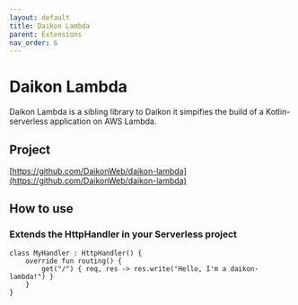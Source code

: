 ```yaml
---
layout: default
title: Daikon Lambda
parent: Extensions
nav_order: 6
---
```


# Daikon Lambda
Daikon Lambda is a sibling library to Daikon it simpifies the build of a Kotlin-serverless application on AWS Lambda.

## Project
[https://github.com/DaikonWeb/daikon-lambda](https://github.com/DaikonWeb/daikon-lambda)

## How to use

### Extends the HttpHandler in your Serverless project
```
class MyHandler : HttpHandler() {
    override fun routing() {
        get("/") { req, res -> res.write("Hello, I'm a daikon-lambda!") }
    }
}
```
